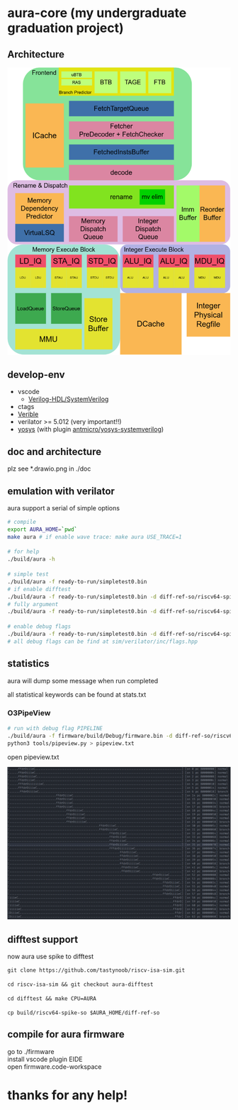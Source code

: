# aura-core (my undergraduate graduation project)



## Architecture

![](doc/aura.drawio.png)


## develop-env
- vscode
  - [Verilog-HDL/SystemVerilog](https://github.com/mshr-h/vscode-verilog-hdl-support)
- ctags
- [Verible](https://github.com/chipsalliance/verible)
- verilator >= 5.012 (very important!!)
- [yosys](https://github.com/YosysHQ/yosys) (with plugin [antmicro/yosys-systemverilog](https://github.com/antmicro/yosys-systemverilog))

## doc and architecture
plz see *.drawio.png in ./doc


## emulation with verilator

aura support a serial of simple options
```sh
# compile
export AURA_HOME=`pwd`
make aura # if enable wave trace: make aura USE_TRACE=1

# for help
./build/aura -h

# simple test
./build/aura -f ready-to-run/simpletest0.bin 
# if enable difftest
./build/aura -f ready-to-run/simpletest0.bin -d diff-ref-so/riscv64-spike-so
# fully argument
./build/aura -f ready-to-run/simpletest0.bin -d diff-ref-so/riscv64-spike-so --debug-flags COMMIT -e t2000

# enable debug flags
./build/aura -f ready-to-run/simpletest0.bin -d diff-ref-so/riscv64-spike-so --debug-flags FETCH,DECODE,COMMIT
# all debug flags can be find at sim/verilator/inc/flags.hpp
```

## statistics

aura will dump some message when run completed

all statistical keywords can be found at stats.txt

### O3PipeView

```sh
# run with debug flag PIPELINE
./build/aura -f firmware/build/Debug/firmware.bin -d diff-ref-so/riscv64-spike-so --debug-flags PIPELINE > log.txt
python3 tools/pipeview.py > pipeview.txt
```
open pipeview.txt

![sample](doc/png/pipeview-sample.png)


## difftest support

now aura use spike to difftest
```
git clone https://github.com/tastynoob/riscv-isa-sim.git

cd riscv-isa-sim && git checkout aura-difftest

cd difftest && make CPU=AURA

cp build/riscv64-spike-so $AURA_HOME/diff-ref-so
```

## compile for aura firmware

go to ./firmware  
install vscode plugin EIDE  
open firmware.code-workspace  


# thanks for any help!